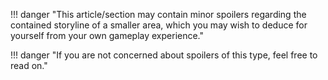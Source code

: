 !!! danger "This article/section may contain minor spoilers regarding the contained storyline of a smaller area, which you may wish to deduce for yourself from your own gameplay experience."

!!! danger "If you are not concerned about spoilers of this type, feel free to read on."
